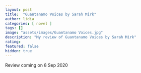 ```yaml
---
layout: post
title:  "Guantanamo Voices by Sarah Mirk"
author: lidia
categories: [ novel ]
tags: []
image: "assets/images/Guantanamo Voices.jpg"
description: "My review of Guantanamo Voices by Sarah Mirk"
rating: 
featured: false
hidden: true
---
```


Review coming on 8 Sep 2020